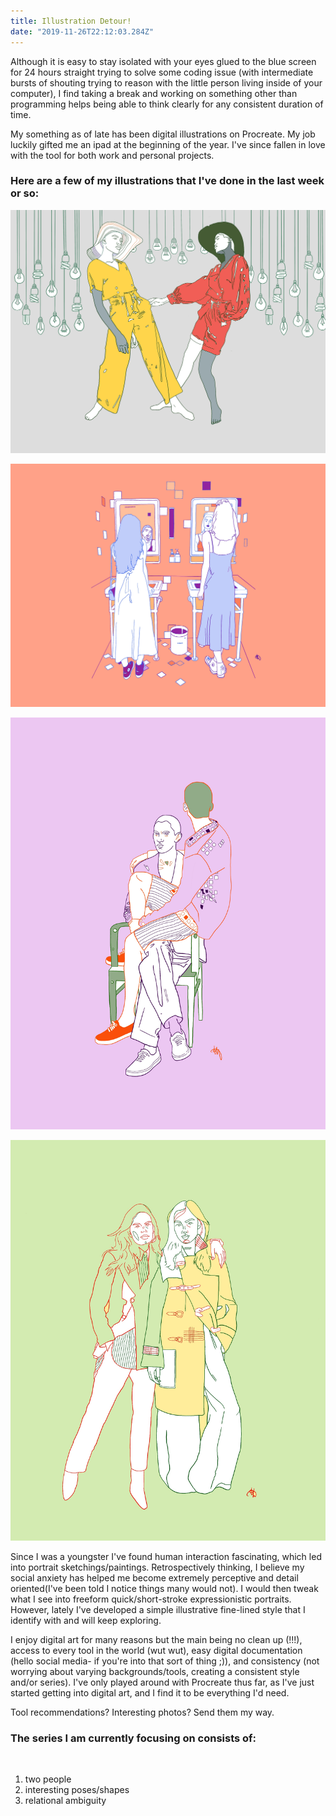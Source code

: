 ```yaml
---
title: Illustration Detour!
date: "2019-11-26T22:12:03.284Z"
---
```


Although it is easy to stay isolated with your eyes glued to the blue screen for 24 hours straight trying to solve some coding issue (with intermediate bursts of shouting trying to reason with the little person living inside of your computer), I find taking a break and working on something other than programming helps being able to think clearly for any consistent duration of time.

My something as of late has been digital illustrations on Procreate. My job luckily gifted me an ipad at the beginning of the year. I've since fallen in love with the tool for both work and personal projects.

<h3>Here are a few of my illustrations that I've done in the last week or so:</h3>

![swing](swing.jpg)

![bathroom-ladies](bathroom-ladies.jpg)

![boys-hanging](boys-hanging.jpg)

![ladies-hanging](ladies-hanging.jpg)

Since I was a youngster I've found human interaction fascinating, which led into portrait sketchings/paintings. Retrospectively thinking, I believe my social anxiety has helped me become extremely perceptive and detail oriented(I've been told I notice things many would not). I would then tweak what I see into freeform quick/short-stroke expressionistic portraits. However, lately I've developed a simple illustrative fine-lined style that I identify with and will keep exploring.

I enjoy digital art for many reasons but the main being no clean up (!!!), access to every tool in the world (wut wut), easy digital documentation (hello social media- if you're into that sort of thing ;)), and consistency (not worrying about varying backgrounds/tools, creating a consistent style and/or series). I've only played around with Procreate thus far, as I've just started getting into digital art, and I find it to be everything I'd need.

Tool recommendations? Interesting photos? Send them my way.

<h3>The series I am currently focusing on consists of:</h3><br>

1. two people
2. interesting poses/shapes
3. relational ambiguity

